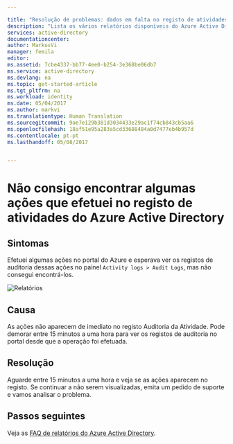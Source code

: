 ```yaml
---

title: "Resolução de problemas: dados em falta no registo de atividades do Azure Active Directory. | Microsoft Docs"
description: "Lista os vários relatórios disponíveis do Azure Active Directory"
services: active-directory
documentationcenter: 
author: MarkusVi
manager: femila
editor: 
ms.assetid: 7cbe4337-bb77-4ee0-b254-3e368be06db7
ms.service: active-directory
ms.devlang: na
ms.topic: get-started-article
ms.tgt_pltfrm: na
ms.workload: identity
ms.date: 05/04/2017
ms.author: markvi
ms.translationtype: Human Translation
ms.sourcegitcommit: 9ae7e129b381d3034433e29ac1f74cb843cb5aa6
ms.openlocfilehash: 18af51e95a283a5cd33688484a0d7477eb4b957d
ms.contentlocale: pt-pt
ms.lasthandoff: 05/08/2017


---
```


# <a name="i-cant-find-some-actions-that-i-performed-in-the-azure-active-directory-activity-log"></a>Não consigo encontrar algumas ações que efetuei no registo de atividades do Azure Active Directory


## <a name="symptoms"></a>Sintomas

Efetuei algumas ações no portal do Azure e esperava ver os registos de auditoria dessas ações no painel `Activity logs > Audit Logs`, mas não consegui encontrá-los.

 ![Relatórios](./media/active-directory-reporting-troubleshoot-missing-audit-data/01.png)
 

## <a name="cause"></a>Causa

As ações não aparecem de imediato no registo Auditoria da Atividade. Pode demorar entre 15 minutos a uma hora para ver os registos de auditoria no portal desde que a operação foi efetuada.

## <a name="resolution"></a>Resolução

Aguarde entre 15 minutos a uma hora e veja se as ações aparecem no registo. Se continuar a não serem visualizadas, emita um pedido de suporte e vamos analisar o problema.


## <a name="next-steps"></a>Passos seguintes
Veja as [FAQ de relatórios do Azure Active Directory](active-directory-reporting-faq.md).


